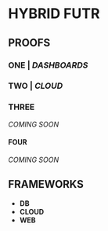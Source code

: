 # HYBRID FUTR 

## PROOFS

### ONE | *DASHBOARDS*

### TWO | *CLOUD*

### THREE 

*COMING SOON*

#### FOUR

*COMING SOON*

## FRAMEWORKS

- **DB**
- **CLOUD**
- **WEB**